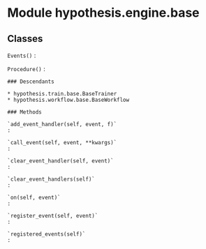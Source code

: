 Module hypothesis.engine.base
=============================

Classes
-------

`Events()`
:   

`Procedure()`
:   

    ### Descendants

    * hypothesis.train.base.BaseTrainer
    * hypothesis.workflow.base.BaseWorkflow

    ### Methods

    `add_event_handler(self, event, f)`
    :

    `call_event(self, event, **kwargs)`
    :

    `clear_event_handler(self, event)`
    :

    `clear_event_handlers(self)`
    :

    `on(self, event)`
    :

    `register_event(self, event)`
    :

    `registered_events(self)`
    :